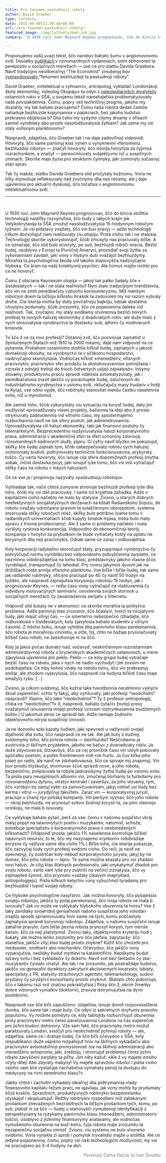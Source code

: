 ```yaml
---
title: Pro fenomen paskudnoji roboty
author: David Graeber
type: lattexty
date: 2015-09-06T22:30:48+00:00
url: /pro-fenomen-paskudnoji-roboty/
featured_image: /img/lattexty/bad-job.jpg
summary: 'U 1930 roci John Maynard Keynes prognozuvav, ščo do kincia stolittia technologiji nastiľky rozvynuťsia, ščo liudy z takych krajin jak Velykobrytanija ta SŠA zmožuť nasolodžuvatysia 15-hodynnym robočym tyžnem. Je vsi pidstavy vvažaty, ščo vin buv pravyj.'

---
```

Proponujemo vašij uvazi tekst, ščo narobyv bahato šumu v anglomovnomu sviti. Desiatky <a href="http://www.smh.com.au/national/public-service/the-modern-phenomenon-of-bullshit-jobs-20130831-2sy3j" target="_blank">publikacij </a>v riznomanitnych vydanniach, sotni obhovoreń ta perepostiv u socijaľnych merežach — use ce pro stattiu Davida Graebera. Naviť tradycijno neoliberaľnyj &#8220;The Economist&#8221; zmušenyj buv <a href="http://www.economist.com/blogs/freeexchange/2013/08/labour-markets-0?fsrc=scn/tw_ec/on_bullshit_jobs" target="_blank">vypravdovuvaty </a>&#8220;fenomen bezhluzdoji ta paskudnoji roboty&#8221;.

David Graeber, «intelektual u vyhnanni», antropolog, vykladač Londonśkoji školy ekonomiky, «ideolog Okupaju» ta odyn z <a href="http://www.technologyreview.com/view/518026/network-analysis-reveals-worlds-most-influential-thinkers/" target="_blank">najpopuliarnišch myslyteliv</a> ostannich rokiv v SŠA, u svojemu teksti namahajeťsia problematyzuvaty naše povsiakdennia. Čomu, popry veś techničnyj progres, jakoho my dosiahly, my tak bahato praciujemo? Čomu naša robota dedali častiše nahaduje bezhluzde kopyrsannia v papirciach, bez jakoho liudstvo prekrasno obijšlosia b? Dlia čoho my sydymo cilymy dniamy v ofisach zamisť vyrobliaty abo prosto nasolodžuvatysia žyttiam? Jak same my vsi staly «ofisnym planktonom»?

Naspravdi, zdajeťsia, ščo Graeber tak i ne daje zadoviľnoji vidpovidi. Hovoryty, ščo same panivnyj klas vynen u vynyknenni «fenomenu bezhluzdoji roboty» — značyť hovoryty, ščo istorija tvoryťsia za čyjimoś rozrachunkom, a značyť — pereociniuvaty subjektyvnu roľ u suspiľnych zminach. Skoriše maje jtysia pro strukturni čynnyky, jaki zumovyly sučasnyj stan sprav.

Tak čy inakše, stattiu Davida Graebera slid pročytaty kožnomu. Vona ne tiľky stymuliuje refleksuvaty nad zvyčnymy dlia nas rečamy, ale j daje ujavlennia pro aktuaľni dyskusiji, ščo točaťsia v anglomovnomu intelektuaľnomu sviti.

______

&nbsp;


U 1930 roci John Maynard Keynes prognozuvav, ščo do kincia stolittia technologiji nastiľky rozvynuťsia, ščo liudy z takych krajin jak Velykobrytanija ta SŠA zmožuť nasolodžuvatysia 15-hodynnym robočym tyžnem. Je vsi pidstavy vvažaty, ščo vin buv pravyj — adže technologiji cilkom dozvoliajuť nam realizuvaty ciu utopiju. Prote cioho tak i ne stalosia. Technologiji skoriše vykorystovujuť, ščob zmusyty nas praciuvaty biľše. A ce označaje, ščo slid bulo stvoryty, po suti, bezhluzdi roboči miscia. Bezlič liudej, osoblyvo v Evropi ta Pivničnij Ameryci, provodiať svoji žyttia za vykonanniam zavdań, jaki vony v hlybyni duši vvažajuť bezhluzdymy. Moraľna ta psychologična škoda vid takoho stanovyšča nadzvyčajno hlyboka. Ce šram na našij kolektyvnij psychici. Ale čomuś majže nichto pro ce ne hovoryť.

Čomu ž obiciana Keynesom utopija — jakoji tak palko žadaly šče v šistdesiatych — tak i ne stala reaľnistiu? Nyni stalo tradycijnym tverdžennia, ščo vin ne zmih peredbačyty vybuchu konsiumeryzmu. Miž menšym robočym dnem ta biľšoju kiľkistiu ihrašok ta zadovoleń my vsi razom vybraly druhe. Cia istorija mohla by staty povčaľnoju bajkoju, odnak dostatnio chvylynu podumaty, ščob zrozumity, ščo ce pojasnennia daleke vid reaľnosti. Tak, zvyčajno, my staly svidkamy stvorennia bezliči novych profesij ta novych haluzej ekonomiky z dvadciatych rokiv, ale duže malo z nych stosuvalysia vyrobnyctva ta dostavky suši, ajfoniv čy modniavych krosivok.

To ščo ž ce za novi profesiji? Ostannij zvit, ščo porivniuje zajniatisť u Spolučenych Štatach miž 1910 ta 2000 rokamy, daje nam vidpoviď na ce pytannia. Protiahom ostannioho stolittia kiľkisť liudej, zajniatych u jakosti domašnioji obsluhy, na vyrobnyctvi ta v siľśkomu hospodarstvi, nadzvyčajno skorotylasia. Vodnočas kiľkisť «menedžeriv, ofisnych pracivnykiv, pracivnykiv sfer prodažu ta obsluhovuvannia» potrojilasia i «zrosla z odnijeji tretioji do trioch četvertych usijeji zajniatosti». Inšymy slovamy, produktyvnu praciu spravdi vdalosia avtomatyzuvaty, jak i peredbačalosia (naviť jakščo vy porachujete liudej, zalučenych do industrijaľnoho vyrobnyctva v usiomu sviti, vkliučajučy masy trudariv v Indiji ta Kytaji, vse odno vyjde, ščo robitnyky stanovliať menšu častku naselennia svitu, niž u mynulomu).

Ale zamisť toho, ščob vykorystaty ciu sytuaciju na korysť liudej, daty jim možlyvisť vprovadžuvaty vlasni projekty, bačennia ta ideji abo ž prosto otrymuvaty zadovolennia vid viľnoho času, my sposterihajemo rozbuchannia naviť ne tak sfery posluh, jak administruvannia. Vprovadžuvalysia cili haluzi ekonomiky, taki jak finansovi posluhy čy telemarketynh. Bezprecedentno rozšyriuvalysia haluzi korporatyvnoho prava, administraciji v akademičnij sferi ta sferi ochorony zdorovja, riznomanitnych kadrovych služb, pijaru. Ci cyfry naviť blyźko ne pokazujuť, skiľky šče liudej zajniati tym, ščob zabezpečuvaty robotu cych haluzej: ochoroniaty budivli, pidtrymuvaty technične funkcíonuvannia, prybyraty toščo. Čy varto hovoryty, ščo isnuje cila sfera dopomižnych profesij (myttia sobak, nična dostavka picy), jaki isnujuť lyše tomu, ščo vsi inši vytračajuť stiľky času na robotu v inšych haluziach.

Oś ce vse ja i proponuju nazyvaty «paskudnoju robotoju».

Vyhliadaje tak, nače chtoś zumysne stvoriuje bezhluzdi profesiji lyše dlia toho, ščob my vsi dali praciuvaly. I same tut kryjeťsia zahadka. Adže v kapitalizmi cioho načebto ne malo by statysia. Zvisno, u starych dobrych neefektyvnych socijalistyčnych deržavach na kštalt Radianśkoho Sojuzu, de robotu vvažaly odnočasno pravom ta sviaščennym obovjazkom, systema stvoriuvala stiľky robočych misć, skiľky bulo potribno (same tomu v radianśkych univermahach ščob kupyty šmatok mjasa, treba bulo maty spravu z trioma prodavciamy). Ale ž same ci problemy načebto i mala vyrišyty rynkova konkurencija. Vidpovidno do ekonomičnoji teoriji, kompanija v honytvi za prybutkom ne bude vytračaty košty na oplatu ne korysnych dlia neji pracivnykiv. Odnak same ce zaraz i vidbuvajeťsia.

Koly korporaciji radykaľno skoročujuť štaty, pryzupyniajuť vyrobnyctvo čy pidvyščujuť normu vyrobitku bez vidpovidnoho pidvyščennia zarplatni, ce nezminno vidobražajeťsia na tomu klasi, predstavnyky jakoho vlasne ščoś vyrobliajuť, transportujuť čy lahodiať. Pry ciomu jakymoś dyvom jak na driždžach roste armija ofisnoho planktonu. Vse biľše i biľše liudej, tak samo jak radianśki robitnyky, oficijno praciujuť po 40 čy naviť 50 hodyn na tyždeń, ale naspravdi zajmajuťsia korysnoju robotoju 15 hodyn, jak i prognozuvav Keynes, — reštu času vony vytračajuť na vlaštuvannia čy vidvidyny motyvacijnych seminariv, onovlennia svojich storinok u socijaľnych merežach čy zavantažennia serijaliv z Internetu.

Vidpoviď slid šukaty ne v ekonomici: ce skoriše moraľna ta polityčna problema. Adže panivnyj klas zrozumiv, ščo ščaslyvi, tvorči ta inicijatyvni liudy, jaki majuť viľnyj čas, — ce smerteľno nebezpečno (zhadajte, ščo vidbuvalosia v šistdesiatych, koly zjavylosia bahato studentiv z viľnym časom). Z inšoho boku, isnuje vyhidne dlia panivnoho klasu perekonannia, ščo robota je moraľnoju cinnistiu, a otže, toj, chto ne bažaje prysviačuvaty biľšisť času roboti, ne zasluhovuje ni na ščo.

Koly ja jakoś počav dumaty nad, vočevyď, neskinčennym rozrostanniam administratyvnoji roboty v brytanśkych akademičnych ustanovach, u mene zjavylosia ujavlennia pro peklo. Peklo — ce koly grupa liudej vytračaje bezlič času na robotu, jaka v nych ne nadto vychodyť i jim zovsim ne podobajeťsia. Ce niby kohoś vzialy na robotu tomu, ščo vin prekrasnyj stoliar, ale zhodom vyjavylosia, ščo naspravdi cia liudyna biľšisť času maje smažyty rybu. [&#8230;]

Zvisno, ja cilkom svidomyj, ščo kožne take tverdžennia neodminno vyklyče škval zaperečeń: «chto ty takyj, aby vyrišuvaty, jaki profesiji “neobchidni” naspravdi? Vlasne, ščo take “neobchidnisť”? Ty ž profesor antropologiji, chiba ce “neobchidno”?» (I, naspravdi, bahato čytačiv žovtoji presy vvažatymuť isnuvannia mojeji profesiji vzircem roztryńkuvannia biudžetnych koštiv.) U jakomuś sensi ce spravdi tak. Adže nemaje žodnoho objektyvnoho miryla suspiľnoji cinnosti.

Ja ne dozvoliu sobi kazaty liudiam, jaki vpevneni u važlyvosti svojeji dijaľnosti dlia svitu, ščo naspravdi ce ne tak. Ale jak buty z liuďmy, svidomymy toho, ščo jichnia robota — bezhluzdia? Neščodavno ja zustrivsia zi škiľnym pryjatelem, jakoho ne bačyv z dvanadciaty rokiv. Ja duže zdyvuvavsia, diznavšyś, ščo za cej promižok času vin ustyh pobuvaty spočatku poetom, a potim frontmenom indi-rok hurtu. Ja čuv kiľka joho piseń po radío, ale naviť ne zdohaduvavsia, ščo ce spivaje mij znajomyj. Vin buv prosto blyskučyj, stvoriuvav ščoś spravdi nove, a joho robota, bezperečno, polipšuvala ta robyla jaskravišymy žyttia liudej po vsiomu svitu. Ta pislia pary neuspišnych aľbomiv vin, zmučenyj borhamy ta turbotamy pro novonarodženu dytynu, vtratyv kontrakt i zaveršyv, za joho slovamy, tym, ščo «zrobyv toj samyj vybir za zamovčuvanniam, jakyj robliať usi liudy bez kerma i vitryl — jurydyčnyj fakuľtet». Zaraz vin — korporatyvnyj juryst, praciuje u znanij ńju-jorkśkij kompaniji. Vin peršym vyznav, ščo joho robota — vkraj bezhluzda, ne prynosyť svitovi žodnoji korysti ta, za joho vlasnoju ocinkoju, ne mala b isnuvaty.

Ce vyklykaje bahato pytań, perš za vse: čomu v našomu suspiľstvi vkraj malyj popyt na talanovytych poetiv i muzykantiv, natomisť, schože, potrebuje specijalistiv z korporatyvnoho prava v neobmeženych kiľkostiach? (Vidpoviď prosta: jakščo 1% naselennia kontroliuje biľšisť najavnych resursiv, to te, ščo my nazyvajemo «rynkom» vidobražaje korysne čy važlyve same dlia cioho 1%.) Biľše toho, cia istorija pokazuje, ščo zazvyčaj liudy cych profesij svidomi cioho. Do reči, ja naviť ne vpevnenyj, čy zustričav koly-nebuď korporatyvnoho jurysta, jakyj by ne dumav, ščo joho robota — lajno. Te same možna skazaty pro vsi zhadani novi haluzi. Je cilyj klas štatnych profesíonaliv, jaki unykatymuť zhadok pro svoju robotu, varto vam lyše pry zustriči na večirci ziznatysia, ščo vy zajmajeteś čymoś, ščo pryjniato vvažaty cikavym (napryklad, antropologijeju). Pislia kiľkoch kelychiv vony vybuchnuť tyradamy pro bezhluzdisť i tupisť svojeji roboty.

Ce hlyboke psychologične nasyľstvo. Jak možna hovoryty, ščo pyšaješsia svojeju robotoju, jakščo ty potaj perekonanyj, ščo tvoja robota ne mala b isnuvaty? Jak ce može ne vyklykaty hlybokoho oburennia ta hnivu? Vse ž taky zavdiaky svojeridnij genijaľnosti našoho suspiľstva joho volodari znajšly sposib spriamovuvaty hniv same na tych, komu poščastylo zajmatysia spravdi korysnoju robotoju. Zdajeťsia, u našomu suspiľstvi isnuje zahaľne pravylo: čym biľše pevna robota prynosyť korysti, tym menše šansiv, ščo za neji platytymuť. Znovu-taky, objektyvnoho kryteriju hodi j šukaty, ale možna lehko zrozumity pro ščo jdeťsia, zapytavšy: ščo staneťsia, jakščo cilyj klas liudej prosto znykne? Kažiť ščo chočete pro medsester, smittiariv abo mechanikiv. Očevydno, ščo jakščo vony vyparujuťsia, naslidky buduť myttievi ta katastrofični. Kepśkymy buduť spravy svitu i bez vykladačiv čy dokeriv. Naviť svit bez fantastiv čy ska-muzykantiv čymalo vtratyť. Ale tak i ne zrozumilo, jak postraždaje liudstvo, jakščo vsi generaľni dyrektory zakrytych akcíonernych tovarystv, lobisty, specijalisty z PR, statysty strachovych agentstv, telemarketology, sudovi prystavy čy jurydyčni konsuľtanty prosto znyknuť. (Bahato chto pidozriuje, ščo v takomu razi svit značno pokraščyťsia.) Poky ščo ž, okrim žmeńky dobre vidomych vyniatkiv (doktoriv), pravyla dotrymujuťsia na dyvo poslidovno.

Naspravdi vse šče biľš zapuščeno: zdajeťsia, isnuje dovoli rozpovsiudžena dumka, ščo same tak i maje buty. Ce odyn iz sekretnych dvyhuniv pravoho populizmu. Vy možete pomityty ce, koly tablojidy rozburchujuť oburennia proty pracivnykiv metro čerez paralizuvannia Londona na čas superečok pro jichni trudovi dohovory. Vže sam fakt, ščo pracivnyky metro možuť paralizuvaty London, svidčyť pro neobchidnisť jichnioji roboty — ale, zdajeťsia, same ce i dratuje liudej. Ce šče biľš očevydno v SŠA, koly respublikanci duže uspišno rozpaliujuť hniv na škiľnych vykladačiv abo pracivnykiv avtomobiľnoji promyslovosti (ne na škiľnoji administraciji abo menedžeriv avtopromu, jaki, zreštoju, i stvoriujuť problemy) čerez jichni nibyto zavyščeni zarplaty ta piľhy. Jim niby kažuť: «Ale ž vy majete zmohu včyty ditej! Abo zbyraty mašyny! Vy majete spravžniu robotu! I pislia cioho vsioho vam šče vystačaje nachabstva vymahaty pensij ta dostupu do medycyny na rivni serednioho klasu?»

Jakby chtoś i zachotiv vyhadaty ideaľnyj dlia pidtrymannia vlady finansovoho kapitalu režym praci, ne ujavliaju, jak vony mohly by prydumaty ščoś krašče. Spravžnich, produktyvnych robitnykiv bezperestanku utyskajuť i ekspluatujuť. Reštky robitnykiv rozpodileni miž zaliakanym prošarkom znevaženych bezrobitnych ta biľšym prošarkom tych, komu, po suti, platiať ni za ščo — liudej u stanovyšči vymušenoji identyfikaciji z perspektyvamy ta ryzykamy panivnoho klasu (menedžeriv, administratoriv toščo), osoblyvo z jichnimy finansovymy avataramy, ale vodnočas vymušenoho oburennia na buď-koho, čyja robota maje zrozumilu ta nezaperečnu socijaľnu cinnisť. Zvisno, ciu systemu ne bulo stvoreno svidomo. Vona vynykla zi sprob i pomylok tryvalistiu majže u stolittia. Ale ce jedyne pojasnennia, čomu, popry vsi naši technologični možlyvosti, my vsi ne praciujemo po 3-4 hodyny na deń.

<p style="text-align: right;">
  <span style="color: #808080;">Pereklaly Dafna Račok ta Ivan Šmatko</span>
</p>

 [1]: http://ukrajina.tak.today/wp-content/uploads/2015/03/bad-job.jpg